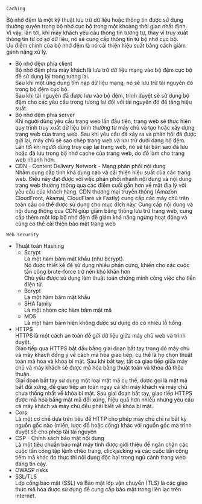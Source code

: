 ```
Caching
```  
Bộ nhớ đệm là một kỹ thuật lưu trữ dữ liệu hoặc thông tin được sử dụng thường xuyên trong bộ nhớ cục bộ trong một khoảng thời gian nhất định.   
Vì vậy, lần tới, khi máy khách yêu cầu thông tin tương tự, thay vì truy xuất thông tin từ cơ sở dữ liệu, nó sẽ cung cấp thông tin từ bộ nhớ cục bộ.  
Ưu điểm chính của bộ nhớ đệm là nó cải thiện hiệu suất bằng cách giảm gánh nặng xử lý.  
- Bộ nhớ đệm phía client  
    Bộ nhớ đệm phía máy khách là lưu trữ dữ liệu mạng vào bộ đệm cục bộ để sử dụng lại trong tương lai.  
    Sau khi một ứng dụng tìm nạp dữ liệu mạng, nó sẽ lưu trữ tài nguyên đó trong bộ đệm cục bộ.  
    Sau khi tài nguyên đã được lưu vào bộ đệm, trình duyệt sẽ sử dụng bộ đệm cho các yêu cầu trong tương lai đối với tài nguyên đó để tăng hiệu suất.  
- Bộ nhớ đệm phía server  
    Khi người dùng yêu cầu trang web lần đầu tiên, trang web sẽ thực hiện quy trình truy xuất dữ liệu bình thường từ máy chủ và tạo hoặc xây dựng trang web của trang web. Sau khi yêu cầu đã xảy ra và phản hồi đã được gửi lại, máy chủ sẽ sao chép trang web và lưu trữ dưới dạng bộ đệm.  
    Lần tới khi người dùng truy cập lại trang web, nó sẽ tải bản sao đã lưu hoặc đã lưu trong bộ nhớ cache của trang web, do đó làm cho trang web nhanh hơn.  
- CDN - Content Delivery Network - Mạng phân phối nội dung  
    Nhằm cung cấp tính khả dụng cao và cải thiện hiệu suất của các trang web. Điều này đạt được với việc phân phối nhanh nội dung và nội dung trang web thường thông qua các điểm cuối gần hơn về mặt địa lý với yêu cầu của khách hàng. CDN thương mại truyền thống (Amazon CloudFront, Akamai, CloudFlare và Fastly) cung cấp các máy chủ trên toàn cầu có thể được sử dụng cho mục đích này. Cung cấp nội dung và nội dung thông qua CDN giúp giảm băng thông lưu trữ trang web, cung cấp thêm một lớp bộ nhớ đệm để giảm khả năng ngừng hoạt động và cũng có thể cải thiện bảo mật trang web

```
Web security
```
- Thuật toán Hashing  
    - Scrypt   
    Là một hàm băm mật khẩu (như bcrypt).   
    Nó được thiết kế để sử dụng nhiều phần cứng, khiến cho các cuộc tấn công brute-force trở nên khó khăn hơn  
    Chủ yếu được sử dụng làm thuật toán chứng minh công việc cho tiền điện tử.  
    - Bcrypt  
    Là một hàm băm mật khẩu  
    - SHA family  
    Là một nhóm các hàm băm mật mã  
    - MD5  
    Là một hàm băm hiện không được sử dụng do có nhiều lỗ hổng  
- HTTPS  
    HTTPS là một cách an toàn để gửi dữ liệu giữa máy chủ web và trình duyệt.  
    Giao tiếp qua HTTPS bắt đầu bằng giai đoạn bắt tay trong đó máy chủ và máy khách đồng ý về cách mã hóa giao tiếp, cụ thể là họ chọn thuật toán mã hóa và khóa bí mật. Sau khi bắt tay, tất cả giao tiếp giữa máy chủ và máy khách sẽ được mã hóa bằng thuật toán và khóa đã thỏa thuận.  
    Giai đoạn bắt tay sử dụng một loại mật mã cụ thể, được gọi là mật mã bất đối xứng, để giao tiếp an toàn ngay cả khi máy khách và máy chủ chưa thống nhất về khóa bí mật. Sau giai đoạn bắt tay, giao tiếp HTTPS được mã hóa bằng mật mã đối xứng, hiệu quả hơn nhiều nhưng yêu cầu cả máy khách và máy chủ đều phải biết về khóa bí mật.  
- Cors  
    Là một cơ chế dựa trên tiêu đề HTTP cho phép máy chủ chỉ ra bất kỳ nguồn gốc nào (miền, lược đồ hoặc cổng) khác với nguồn gốc mà trình duyệt sẽ cho phép tải tài nguyên  
- CSP - Chính sách bảo mật nội dung  
    Là một tiêu chuẩn bảo mật máy tính được giới thiệu để ngăn chặn các cuộc tấn công tập lệnh chéo trang, clickjacking và các cuộc tấn công tiêm mã khác do thực thi nội dung độc hại trong ngữ cảnh trang web đáng tin cậy.  
- OWASP risks  
- SSL/TLS  
    Lớp cổng bảo mật (SSL) và Bảo mật lớp vận chuyển (TLS) là các giao thức mã hóa được sử dụng để cung cấp bảo mật trong liên lạc trên internet.  

